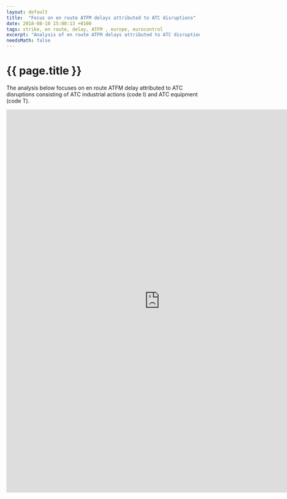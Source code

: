 ```yaml
---
layout: default
title:  "Focus on en route ATFM delays attributed to ATC disruptions"
date: 2018-08-10 15:00:13 +0100
tags: strike, en route, delay, ATFM , europe, eurocontrol
excerpt: "Analysis of en route ATFM delays attributed to ATC disruptions (codes I,T)"
needsMath: false
---
```


# {{ page.title }}

The analysis below focuses on en route ATFM delay attributed to ATC disruptions consisting of ATC industrial actions (code I) and ATC equipment (code T).

<iframe width="800" height="1000" src="https://datastudio.google.com/embed/reporting/11rjFDOsmtG42hd_nL4LeS_l74K97AdfP/page/sjaW" frameborder="0" style="border:0" allowfullscreen></iframe>